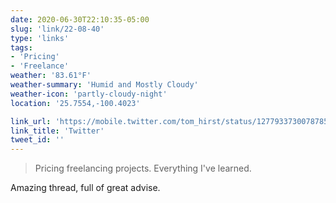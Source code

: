 ```yaml
---
date: 2020-06-30T22:10:35-05:00
slug: 'link/22-08-40'
type: 'links'
tags:
- 'Pricing'
- 'Freelance'
weather: '83.61°F'
weather-summary: 'Humid and Mostly Cloudy'
weather-icon: 'partly-cloudy-night'
location: '25.7554,-100.4023'

link_url: 'https://mobile.twitter.com/tom_hirst/status/1277933730078785537'
link_title: 'Twitter'
tweet_id: ''
---
```

> Pricing freelancing projects. 
Everything I've learned.

Amazing thread, full of great advise. 

 
